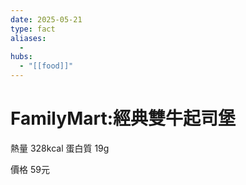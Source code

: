 ```yaml
---
date: 2025-05-21
type: fact
aliases:
  -
hubs:
  - "[[food]]"
---
```


# FamilyMart:經典雙牛起司堡

熱量 328kcal
蛋白質 19g

價格 59元

